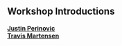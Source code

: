## Workshop Introductions

<strong>[Justin Perinovic][justin]</strong><br/>
<strong>[Travis Martensen][tmartensen]</strong><br/>

[justin]: https://www.linkedin.com/in/justin-perinovic-23157871/
[tmartensen]: https://twitter.com/tmartensen



